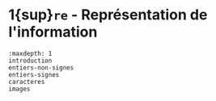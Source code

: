 <!-- Copyright 2024 Caroline Blank <caro@c-space.org> -->
<!-- SPDX-License-Identifier: CC-BY-NC-SA-4.0 -->

# 1{sup}`re` - Représentation de l'information

```{toctree}
:maxdepth: 1
introduction
entiers-non-signes
entiers-signes
caracteres
images
```
